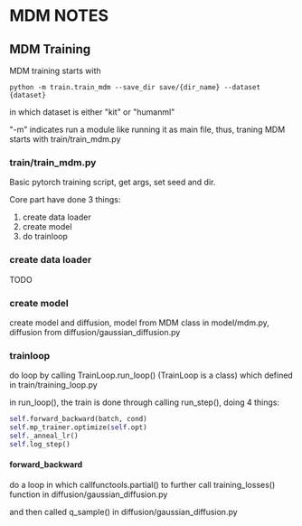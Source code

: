 # MDM NOTES
## MDM Training

MDM training starts with
```shell
python -m train.train_mdm --save_dir save/{dir_name} --dataset {dataset}
```
in which dataset is either "kit" or "humanml"

"-m" indicates run a module like running it as main file, thus, traning MDM starts with train/train_mdm.py

### train/train_mdm.py

Basic pytorch training script, get args, set seed and dir.

Core part have done 3 things:
1. create data loader
2. create model
3. do trainloop
   
### create data loader

TODO

### create model

create model and diffusion, model from MDM class in model/mdm.py, diffusion from diffusion/gaussian_diffusion.py

### trainloop

do loop by calling TrainLoop.run_loop() (TrainLoop is a class) which defined in train/training_loop.py

in run_loop(), the train is done through calling run_step(), doing 4 things:
```python
self.forward_backward(batch, cond)
self.mp_trainer.optimize(self.opt)
self._anneal_lr()
self.log_step()
```

#### forward_backward

do a loop in which callfunctools.partial() to further call training_losses() function in diffusion/gaussian_diffusion.py

and then called q_sample() in diffusion/gaussian_diffusion.py